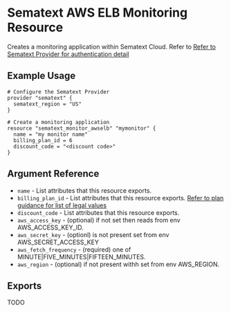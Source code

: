 # Sematext AWS ELB Monitoring Resource

Creates a monitoring application within Sematext Cloud. 
Refer to [Refer to Sematext Provider for authentication detail](../index.md) 

## Example Usage

```hcl
# Configure the Sematext Provider
provider "sematext" {
  sematext_region = "US"
}

# Create a monitoring application
resource "sematext_monitor_awselb" "mymonitor" {
  name = "my monitor name"
  billing_plan_id = 6
  discount_code = "<discount code>"
}
```

## Argument Reference

* `name` - List attributes that this resource exports.
* `billing_plan_id` - List attributes that this resource exports. [Refer to plan guidance for list of legal values](../guides/plans.md) 
* `discount_code` - List attributes that this resource exports.
* `aws_access_key` - (optional) if not set then reads from env AWS_ACCESS_KEY_ID.
* `aws_secret_key` - (optionl) is not present set from env AWS_SECRET_ACCESS_KEY
* `aws_fetch_frequency` - (required) one of MINUTE|FIVE_MINUTES|FIFTEEN_MINUTES.
* `aws_region` - (optional) if not present withh set from env AWS_REGION.


## Exports

TODO
